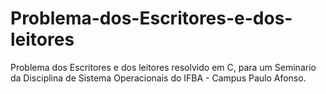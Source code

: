 # Problema-dos-Escritores-e-dos-leitores
Problema dos Escritores e dos leitores resolvido em C, para um Seminario da Disciplina de Sistema Operacionais do IFBA - Campus Paulo Afonso.
